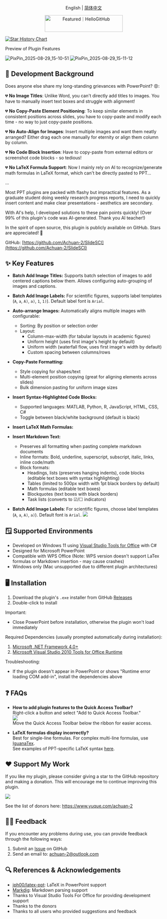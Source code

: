 <div align="center">

English | [简体中文](README.md)

<a href="https://hellogithub.com/repository/Achuan-2/SlideSCI" target="_blank"><img src="https://abroad.hellogithub.com/v1/widgets/recommend.svg?rid=54e09132ba0a40cf9ff6594320e6c6ba&claim_uid=k20NpB9znZ3v6h8" alt="Featured｜HelloGitHub" style="width: 250px; height: 54px;" width="250" height="54" /></a>
</div>



[![Star History Chart](https://api.star-history.com/svg?repos=Achuan-2/SlideSCI&type=Date)](https://www.star-history.com/#Achuan-2/SlideSCI&Date)

Preview of Plugin Features

<img alt="PixPin_2025-08-29_15-10-51" src="https://s2.loli.net/2025/08/29/lRWKUwJCTjrk9ec.png" />

<img alt="PixPin_2025-08-29_15-11-12" src="https://s2.loli.net/2025/08/29/3dsS9UFtWL1niZx.png" />


## 📝 Development Background

Does anyone else share my long-standing grievances with PowerPoint?  😡:

💔 **No Image Titles**: Unlike Word, you can't directly add titles to images. You have to manually insert text boxes and struggle with alignment!

💔 **No Copy-Paste Element Positioning**: To keep similar elements in consistent positions across slides, you have to copy-paste and modify each time - no way to just copy-paste positions.

💔 **No Auto-Align for Images**: Insert multiple images and want them neatly arranged? Either drag each one manually for eternity or align them column by column.

💔 **No Code Block Insertion**: Have to copy-paste from external editors or screenshot code blocks - so tedious!

💔 **No LaTeX Formula Support**: Now I mainly rely on AI to recognize/generate math formulas in LaTeX format, which can't be directly pasted to PPT...

...

Most PPT plugins are packed with flashy but impractical features. As a graduate student doing weekly research progress reports, I need to quickly insert content and make clear presentations - aesthetics are secondary.

With AI's help, I developed solutions to these pain points quickly! (Over 99% of this plugin's code was AI-generated. Thank you AI teacher!)

In the spirit of open source, this plugin is publicly available on GitHub. Stars are appreciated!  🌟

GitHub: [https://github.com/Achuan-2/SlideSCI](https://github.com/Achuan-2/SlideSCI)

##  ✨ Key Features

- **Batch Add Image Titles:** Supports batch selection of images to add centered captions below them. Allows configuring auto-grouping of images and captions.
  <img alt="" src="https://s2.loli.net/2025/08/29/OoXlgpGdrtx2bEP.png" />

- **Batch Add Image Labels:** For scientific figures, supports label templates (`A`, `a`, `A)`, `a)`, `1`, `1)`). Default label font is `Arial`.

- **Auto-arrange Images:** Automatically aligns multiple images with configurable:
  - Sorting: By position or selection order
  - Layout: 
    - Column-max-width (for tabular layouts in academic figures)
    - Uniform height (uses first image's height by default)
    - Uniform width (waterfall flow, uses first image's width by default)
    - Custom spacing between columns/rows
  <img alt="" src="https://s2.loli.net/2025/08/29/RmxjZpTzGDL8evP.png" />

- **Copy-Paste Formatting:**
  - Style copying for shapes/text
  - Multi-element position copying (great for aligning elements across slides)
  - Bulk dimension pasting for uniform image sizes
  <img alt="" src="https://s2.loli.net/2025/08/29/q5vblI3nrDhewJ6.gif" />

- **Insert Syntax-Highlighted Code Blocks:**
  <img alt="" src="https://s2.loli.net/2025/08/29/jbSgDfnP69eZopV.png" />
  - Supported languages: MATLAB, Python, R, JavaScript, HTML, CSS, C#
  - Toggle between black/white background (default is black)

- **Insert LaTeX Math Formulas:**
  <img alt="" src="https://s2.loli.net/2025/08/29/qz9LMCuRB7AotDv.png" />

- **Insert Markdown Text:**
  <img alt="" src="https://s2.loli.net/2025/08/29/MPKOgWonijCsl4D.png" />
  - Preserves all formatting when pasting complete markdown documents
  - Inline formats: Bold, underline, superscript, subscript, italic, links, inline code/math
  - Block formats: 
    - Headings, lists (preserves hanging indents), code blocks (editable text boxes with syntax highlighting)
    - Tables (limited to 500px width with 1pt black borders by default)
    - Math formulas (editable text boxes)
    - Blockquotes (text boxes with black borders)
    - Task lists (converts to  ☑/☐ indicators)

* **Batch Add Image Labels**: For scientific figures, choose label templates (`A`, `a`, `A)`, `a)`). Default font is `Arial`.
    ![](https://fastly.jsdelivr.net/gh/Achuan-2/PicBed/assets/PixPin_2025-01-23_12-14-27-2025-01-23.png)

## 🪟 Supported Environments

- Developed on Windows 11 using [Visual Studio Tools for Office](https://www.visualstudio.com/vs/office-tools/) with C#
- Designed for Microsoft PowerPoint
- Compatible with WPS Office (Note: WPS version doesn't support LaTex formulas or Markdown insertion - may cause crashes)
- Windows only (Mac unsupported due to different plugin architectures)

## 🖥️ Installation

1. Download the plugin's `.exe` installer from GitHub [Releases](https://github.com/Achuan-2/my_ppt_plugin/releases)
2. Double-click to install
   
Important:
- Close PowerPoint before installation, otherwise the plugin won't load immediately

Required Dependencies (usually prompted automatically during installation):
1. [Microsoft .NET Framework 4.0+](https://www.microsoft.com/download/details.aspx?id=17718)
2. [Microsoft Visual Studio 2010 Tools for Office Runtime](https://www.microsoft.com/download/details.aspx?id=105522)

Troubleshooting:
- If the plugin doesn't appear in PowerPoint or shows "Runtime error loading COM add-in", install the dependencies above

## ❓ FAQs

* **How to add plugin features to the Quick Access Toolbar?**  
  Right-click a button and select "Add to Quick Access Toolbar."  
  ![](https://fastly.jsdelivr.net/gh/Achuan-2/PicBed/assets/PixPin_2025-01-16_16-56-07-2025-01-16.png)  
  Move the Quick Access Toolbar below the ribbon for easier access.

* **LaTeX formulas display incorrectly?**  
  Best for single-line formulas. For complex multi-line formulas, use [IguanaTex](https://github.com/Jonathan-LeRoux/IguanaTex).  
  See examples of PPT-specific LaTeX syntax [here](https://github.com/Achuan-2/my_ppt_plugin/issues/7).

## ❤️ Support My Work

If you like my plugin, please consider giving a star to the GitHub repository and making a donation. This will encourage me to continue improving this plugin.

![](https://fastly.jsdelivr.net/gh/Achuan-2/PicBed/assets/20241118182532-2024-11-18.png)

See the list of donors here: https://www.yuque.com/achuan-2


## 👨‍💻 Feedback

If you encounter any problems during use, you can provide feedback through the following ways:

1. Submit an [Issue](https://github.com/Achuan-2/my_ppt_plugin/issues) on GitHub
2. Send an email to: achuan-2@outlook.com


## 🔍 References & Acknowledgements

* [jph00/latex-ppt](https://github.com/jph00/latex-ppt): LaTeX in PowerPoint support
* [Markdig](https://github.com/xoofx/markdig): Markdown parsing support
* Thanks to Visual Studio Tools For Office for providing development support
* Thanks to the donors
* Thanks to all users who provided suggestions and feedback
